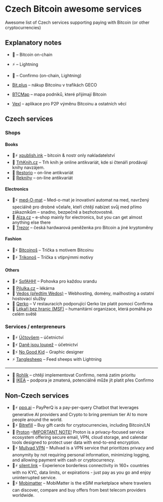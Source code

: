 # Czech Bitcoin awesome services

Awesome list of Czech services supporting paying with Bitcoin (or other cryptocurrencies)

## Explanatory notes

- 🧡 – Bitcoin on-chain
- ⚡ – Lightning
- 🥹 – Confirmo (on-chain, Lightning)

- [Bit.plus](https://bit.plus/) – nákup Bitcoinu v trafikách GECO
- [BTCMap](https://btcmap.org/) – mapa podniků, které přijímají Bitcoin
- [Vexl](https://vexl.it/) – aplikace pro P2P výměnu Bitcoinu a ostatních věcí

## Czech services

### Shops

#### Books

- 🧡⚡ [xpublish.ink](https://xpublish.ink/) – bitcoin & nostr only nakladatelství 
- 🥹 [TrhKnih.cz](https://www.trhknih.cz/) – Trh knih je online antikvariát, kde si čtenáři prodávají knihy navzájem.
- 🥹 [Restorio](https://restorio.cz/) – on-line antikvariát
- 🥹 [Reknihy](https://reknihy.cz/) – on-line antikvariát

#### Electronics

- 🧡⚡ [med-O-mat](https://www.med-o-mat.cz/) – Med-o-mat je inovativní automat na med, navržený speciálně pro drobné včelaře, kteří chtějí nabízet svůj med přímo zákazníkům – snadno, bezpečně a bezhotovostně.
- 🥹 [Alza.cz](https://www.alza.cz/) – e-shop mainly for electronics, but you can get almost anything else there
- 🥹 [Trezor](https://trezor.io/) – česká hardwarová peněženka pro Bitcoin a jiné kryptoměny

#### Fashion

- 🧡⚡ [Bitcoinoš](https://bitcoinos.cz/) – Trička s motivem Bitcoinu
- 🧡⚡ [Trikonoš](https://trikonos.cz/) – Trička s vtipnýmmi motivy

#### Others

- 🧡⚡ [SofAHH!](https://www.sofaah.com/) – Pohovka pro každou srandu
- 🥹 [Pilulka.cz](https://www.pilulka.cz/) – lékárna
- 🥹 [Vedos (předtím Wedos)](https://vedos.cz/) – Webhosting, domény, mailhosting a ostatní hostovací služby
- 🥹 [Qerko](https://www.qerko.com/) – V restauracích podporující Qerko lze platit pomocí Confirma
- 🥹 [Lékaři bez hranic (MSF)](https://www.lekari-bez-hranic.cz/) – humanitární organizace, která pomáhá po celém světě



### Services / enterpreneurs

- 🧡⚡ [Účtovšem](https://uctovsem.cz/) – účetnictví
- 🧡⚡ [Daně jsou loupež](https://danejsouloupez.cz/) – účetnictví
- 🧡⚡ [No Good Kid](https://www.nogoodkid.com/) – Graphic designer
- ⚡ [Tanglesheep](https://www.tanglesheep.com/) – Feed sheeps with Lightning

---

- 🥹 [Rohlík](https://rohlik.cz/) – chtějí implementovat Confirmo, nemá zatím prioritu
- 🥹 [IKEA](https://ikea.cz/) – podpora je zmatená, potenciálně může jít platit přes Confirmo

## Non-Czech services

- 🧡⚡ [ppq.ai](https://ppq.ai/) – PayPerQ is a pay-per-query Chatbot that leverages generative AI providers and Crypto to bring premium tier AI to more people around the world.
- 🧡⚡ [Bitrefill](https://bitrefill.com/) – Buy gift cards for cryptocurrencies, including Bitcoin/LN
- 🧡 [Proton](https://proton.me/) –[IMPORTANT NOTE!](https://proton.me/support/payment-options#bitcoin) Proton is a privacy-focused service ecosystem offering secure email, VPN, cloud storage, and calendar tools designed to protect user data with end-to-end encryption.
- 🧡⚡ [Mullvad VPN](https://mullvad.net/) – Mullvad is a VPN service that prioritizes privacy and anonymity by not requiring personal information, minimizing logging, and allowing payment with cash or cryptocurrency.
- 🧡⚡ [silent.link](https://silent.link/) – Experience borderless connectivity in 160+ countries with no KYC, data limits, or expirations - just pay as you go and enjoy uninterrupted service.
- 🧡⚡ [Mobimatter](https://mobimatter.com/) – MobiMatter is the eSIM marketplace where travelers can discover, compare and buy offers from best telecom providers worldwide.
